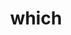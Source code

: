 ---
title: "which"
layout: cache
categories: [package, develop-2024-05-26]
meta: {"versions": ["2.21"], "compilers": ["gcc@=10.2.1", "gcc@=11.1.0", "gcc@=11.4.0", "gcc@=7.5.0", "gcc@=9.4.0"], "oss": ["centos7", "ubuntu18.04", "ubuntu20.04", "ubuntu22.04"], "platforms": ["linux"], "targets": ["ppc64le", "x86_64_v3"], "stacks": ["build_systems", "data-vis-sdk", "developer-tools-manylinux2014", "e4s", "e4s-power", "root", "tutorial"], "num_specs": 5, "num_specs_by_stack": {"root": 5, "developer-tools-manylinux2014": 1, "build_systems": 1, "e4s-power": 1, "data-vis-sdk": 1, "e4s": 1, "tutorial": 1}}
spec_details: [{"hash": "6avschphtwsmf7uc5lmgedqkhx5fmnkm", "compiler": "gcc@=10.2.1", "versions": ["2.21"], "os": "centos7", "platform": "linux", "target": "x86_64_v3", "variants": ["build_system=autotools"], "stacks": ["root", "developer-tools-manylinux2014"], "size": "-", "tarball": "https://binaries.spack.io/releases/develop-2024-05-26/build_cache/linux-centos7-x86_64_v3/gcc-10.2.1/which-2.21/linux-centos7-x86_64_v3-gcc-10.2.1-which-2.21-6avschphtwsmf7uc5lmgedqkhx5fmnkm.spack"}, {"hash": "ydxmwbitibhf6junw3y5w34fncvyvbqj", "compiler": "gcc@=7.5.0", "versions": ["2.21"], "os": "ubuntu18.04", "platform": "linux", "target": "x86_64_v3", "variants": ["build_system=autotools"], "stacks": ["root", "build_systems"], "size": "-", "tarball": "https://binaries.spack.io/releases/develop-2024-05-26/build_cache/linux-ubuntu18.04-x86_64_v3/gcc-7.5.0/which-2.21/linux-ubuntu18.04-x86_64_v3-gcc-7.5.0-which-2.21-ydxmwbitibhf6junw3y5w34fncvyvbqj.spack"}, {"hash": "37alvksmksdkb6lcwrzocsixsifcwv4c", "compiler": "gcc@=9.4.0", "versions": ["2.21"], "os": "ubuntu20.04", "platform": "linux", "target": "ppc64le", "variants": ["build_system=autotools"], "stacks": ["e4s-power", "root"], "size": "-", "tarball": "https://binaries.spack.io/releases/develop-2024-05-26/build_cache/linux-ubuntu20.04-ppc64le/gcc-9.4.0/which-2.21/linux-ubuntu20.04-ppc64le-gcc-9.4.0-which-2.21-37alvksmksdkb6lcwrzocsixsifcwv4c.spack"}, {"hash": "dzb3ycgzapcxtr46k7za6yo4zpw3yf3p", "compiler": "gcc@=11.1.0", "versions": ["2.21"], "os": "ubuntu20.04", "platform": "linux", "target": "x86_64_v3", "variants": ["build_system=autotools"], "stacks": ["root", "data-vis-sdk"], "size": "-", "tarball": "https://binaries.spack.io/releases/develop-2024-05-26/build_cache/linux-ubuntu20.04-x86_64_v3/gcc-11.1.0/which-2.21/linux-ubuntu20.04-x86_64_v3-gcc-11.1.0-which-2.21-dzb3ycgzapcxtr46k7za6yo4zpw3yf3p.spack"}, {"hash": "3zefp2enall7seaaxpdzf5kbgiyqsgdx", "compiler": "gcc@=11.4.0", "versions": ["2.21"], "os": "ubuntu22.04", "platform": "linux", "target": "x86_64_v3", "variants": ["build_system=autotools"], "stacks": ["root", "e4s", "tutorial"], "size": "-", "tarball": "https://binaries.spack.io/releases/develop-2024-05-26/build_cache/linux-ubuntu22.04-x86_64_v3/gcc-11.4.0/which-2.21/linux-ubuntu22.04-x86_64_v3-gcc-11.4.0-which-2.21-3zefp2enall7seaaxpdzf5kbgiyqsgdx.spack"}]
---